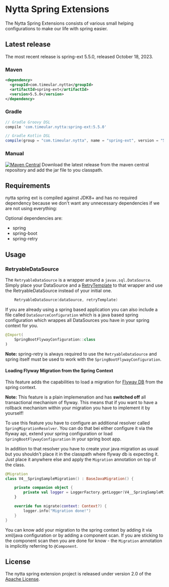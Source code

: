 # Nytta Spring Extensions

The Nytta Spring Extensions consists of various small helping configurations to make our
life with spring easier.

## Latest release

The most recent release is spring-ext 5.5.0, released October 18, 2023.

### Maven

```xml
<dependency>
  <groupId>com.timeular.nytta</groupId>
  <artifactId>spring-ext</artifactId>
  <version>5.5.0</version>
</dependency>
```

### Gradle

```gradle
// Gradle Groovy DSL
compile 'com.timeular.nytta:spring-ext:5.5.0'

// Gradle Kotlin DSL
compile(group = "com.timeular.nytta", name = "spring-ext", version = "5.5.0")
```

### Manual

[![Maven Central](https://maven-badges.herokuapp.com/maven-central/com.timeular.nytta/spring-ext/badge.svg)](https://maven-badges.herokuapp.com/maven-central/com.timeular.nytta/spring-ext/badge.svg)
Download the latest release from the maven central repository and add the jar file to you classpath.

## Requirements

nytta spring ext is compiled against JDK8+ and has no required dependency because we don't want
any unnecessary dependencies if we are not using everything:

Optional dependencies are:

- spring
- spring-boot
- spring-retry

## Usage

### RetryableDataSource

The `RetryableDataSource` is a wrapper around a `javax.sql.DataSource`. Simply place your DataSource
and a [RetryTemplate](https://github.com/spring-projects/spring-retry) to that wrapper and use the
RetryableDataSource instead of your initial one.

```kotlin
    RetryableDataSource(dataSource, retryTemplate)
```

If you are already using a spring based application you can also include a file called `DataSourceConfiguration`
which is a java based spring configuration which wrappes all DataSources you have in your spring context
for you.

```kotlin
@Import(
    SpringBootFlywayConfiguration::class
)
```

**Note:** spring-retry is always required to use the `RetryableDataSource` and spring itself must be used to work with
the `SpringBootFlywayConfiguration`.

#### Loading Flyway Migration from the Spring Context

This feature adds the capabilities to load a migration for [Flyway DB](https://flywaydb.org/) from the spring context.

**Note:** This feature is a plain implemenation and has **switched off** all transactional mechanism of flyway. This means
that if you want to have a rollback mechanism within your migration you have to implement it by yourself!

To use this feature you have to configure an additional resolver called `SpringMigrationResolver`. You can do that bei either
configure it via the flyway api, extend your spring configuration or load `SpringBootFlywayConfiguration` in your spring boot app.

In addition to that resolver you have to create your java migration as usual but you shouldn't place it in the classpath where
flyway db is expecting it. Just place it anywhere else and apply the `Migration` annotation on top of the class.

```kotlin
@Migration
class V4__SpringSampleMigration() : BaseJavaMigration() {

    private companion object {
        private val logger = LoggerFactory.getLogger(V4__SpringSampleMigration::class.java)
    }

    override fun migrate(context: Context?) {
        logger.info("Migration done!")
    }
}
```

You can know add your migration to the spring context by adding it via xml/java configuration or by adding a component scan. If you
are sticking to the component scan then you are done for know - the `Migration` annotation is implicitly referring to `@Component`.

## License

The nytta spring extension project is released under version 2.0 of the [Apache License][].

[apache license]: http://www.apache.org/licenses/LICENSE-2.0
